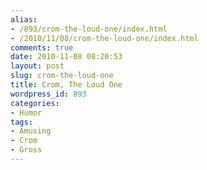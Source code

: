 ```yaml
---
alias:
- /893/crom-the-loud-one/index.html
- /2010/11/08/crom-the-loud-one/index.html
comments: true
date: 2010-11-08 08:20:53
layout: post
slug: crom-the-loud-one
title: Crom, The Loud One
wordpress_id: 893
categories:
- Humor
tags:
- Amusing
- Crom
- Gross
---
```


